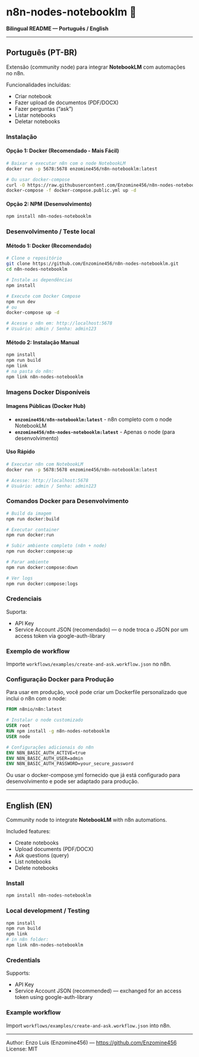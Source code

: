 # n8n-nodes-notebooklm 🧠

**Bilingual README — Português / English**

---

## Português (PT-BR)

Extensão (community node) para integrar **NotebookLM** com automações no n8n.

Funcionalidades incluídas:
- Criar notebook
- Fazer upload de documentos (PDF/DOCX)
- Fazer perguntas (“ask”)
- Listar notebooks
- Deletar notebooks

### Instalação

#### Opção 1: Docker (Recomendado - Mais Fácil)
```bash
# Baixar e executar n8n com o node NotebookLM
docker run -p 5678:5678 enzomine456/n8n-notebooklm:latest

# Ou usar docker-compose
curl -O https://raw.githubusercontent.com/Enzomine456/n8n-nodes-notebooklm/main/docker-compose.public.yml
docker-compose -f docker-compose.public.yml up -d
```

#### Opção 2: NPM (Desenvolvimento)
```bash
npm install n8n-nodes-notebooklm
```

### Desenvolvimento / Teste local

#### Método 1: Docker (Recomendado)
```bash
# Clone o repositório
git clone https://github.com/Enzomine456/n8n-nodes-notebooklm.git
cd n8n-nodes-notebooklm

# Instale as dependências
npm install

# Execute com Docker Compose
npm run dev
# ou
docker-compose up -d

# Acesse o n8n em: http://localhost:5678
# Usuário: admin / Senha: admin123
```

#### Método 2: Instalação Manual
```bash
npm install
npm run build
npm link
# na pasta do n8n:
npm link n8n-nodes-notebooklm
```

### Imagens Docker Disponíveis

#### Imagens Públicas (Docker Hub)
- **`enzomine456/n8n-notebooklm:latest`** - n8n completo com o node NotebookLM
- **`enzomine456/n8n-nodes-notebooklm:latest`** - Apenas o node (para desenvolvimento)

#### Uso Rápido
```bash
# Executar n8n com NotebookLM
docker run -p 5678:5678 enzomine456/n8n-notebooklm:latest

# Acesse: http://localhost:5678
# Usuário: admin / Senha: admin123
```

### Comandos Docker para Desenvolvimento
```bash
# Build da imagem
npm run docker:build

# Executar container
npm run docker:run

# Subir ambiente completo (n8n + node)
npm run docker:compose:up

# Parar ambiente
npm run docker:compose:down

# Ver logs
npm run docker:compose:logs
```

### Credenciais
Suporta:
- API Key
- Service Account JSON (recomendado) — o node troca o JSON por um access token via google-auth-library

### Exemplo de workflow
Importe `workflows/examples/create-and-ask.workflow.json` no n8n.

### Configuração Docker para Produção

Para usar em produção, você pode criar um Dockerfile personalizado que inclui o n8n com o node:

```dockerfile
FROM n8nio/n8n:latest

# Instalar o node customizado
USER root
RUN npm install -g n8n-nodes-notebooklm
USER node

# Configurações adicionais do n8n
ENV N8N_BASIC_AUTH_ACTIVE=true
ENV N8N_BASIC_AUTH_USER=admin
ENV N8N_BASIC_AUTH_PASSWORD=your_secure_password
```

Ou usar o docker-compose.yml fornecido que já está configurado para desenvolvimento e pode ser adaptado para produção.

---

## English (EN)

Community node to integrate **NotebookLM** with n8n automations.

Included features:
- Create notebooks
- Upload documents (PDF/DOCX)
- Ask questions (query)
- List notebooks
- Delete notebooks

### Install
```bash
npm install n8n-nodes-notebooklm
```

### Local development / Testing
```bash
npm install
npm run build
npm link
# in n8n folder:
npm link n8n-nodes-notebooklm
```

### Credentials
Supports:
- API Key
- Service Account JSON (recommended) — exchanged for an access token using google-auth-library

### Example workflow
Import `workflows/examples/create-and-ask.workflow.json` into n8n.

---

Author: Enzo Luis (Enzomine456) — https://github.com/Enzomine456
License: MIT
